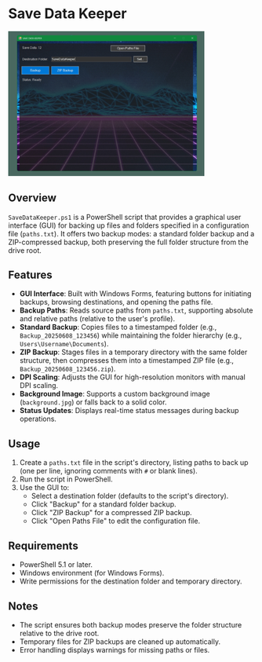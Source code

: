 # Save Data Keeper

<img src="screenshot/screenshot.jpg" alt="Application Screenshot" width="400"/>

## Overview
`SaveDataKeeper.ps1` is a PowerShell script that provides a graphical user interface (GUI) for backing up files and folders specified in a configuration file (`paths.txt`). It offers two backup modes: a standard folder backup and a ZIP-compressed backup, both preserving the full folder structure from the drive root.

## Features
- **GUI Interface**: Built with Windows Forms, featuring buttons for initiating backups, browsing destinations, and opening the paths file.
- **Backup Paths**: Reads source paths from `paths.txt`, supporting absolute and relative paths (relative to the user's profile).
- **Standard Backup**: Copies files to a timestamped folder (e.g., `Backup_20250608_123456`) while maintaining the folder hierarchy (e.g., `Users\Username\Documents`).
- **ZIP Backup**: Stages files in a temporary directory with the same folder structure, then compresses them into a timestamped ZIP file (e.g., `Backup_20250608_123456.zip`).
- **DPI Scaling**: Adjusts the GUI for high-resolution monitors with manual DPI scaling.
- **Background Image**: Supports a custom background image (`background.jpg`) or falls back to a solid color.
- **Status Updates**: Displays real-time status messages during backup operations.

## Usage
1. Create a `paths.txt` file in the script's directory, listing paths to back up (one per line, ignoring comments with `#` or blank lines).
2. Run the script in PowerShell.
3. Use the GUI to:
   - Select a destination folder (defaults to the script's directory).
   - Click "Backup" for a standard folder backup.
   - Click "ZIP Backup" for a compressed ZIP backup.
   - Click "Open Paths File" to edit the configuration file.

## Requirements
- PowerShell 5.1 or later.
- Windows environment (for Windows Forms).
- Write permissions for the destination folder and temporary directory.

## Notes
- The script ensures both backup modes preserve the folder structure relative to the drive root.
- Temporary files for ZIP backups are cleaned up automatically.
- Error handling displays warnings for missing paths or files.


